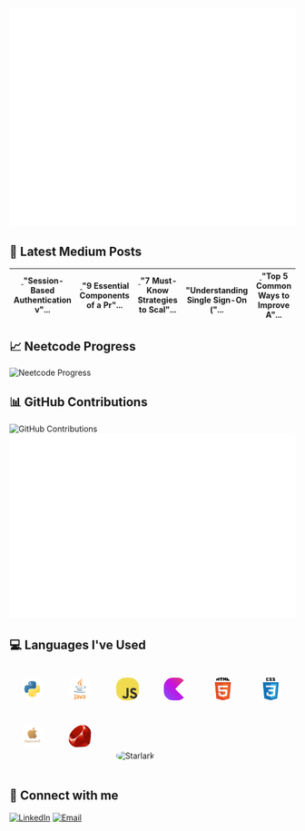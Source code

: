 <img alt="" width="100%" height="60%" src="https://github.com/dicusa/dicusa/blob/main/metrics.base.svg" alt=""></img>

## 📖 Latest Medium Posts
<!-- BLOG-POST-THUMBNAILS:START -->
<table style="border-spacing: 0; border-collapse: separate;"><thead><tr>
  <th style="justify-content: space-between;">
    <a href="https://medium.com/@jain.yash1909/session-based-authentication-vs-jwt-based-authentication-whats-the-difference-5d9e24d7e916?source=rss-572bb85fdb------2" style="height:160px; width:130px">
      <img src="https://miro.medium.com/v2/resize:fit:985/1*C9QNPtNlSmSoqUZUZWlqxw.png" alt="" >
    </a>
<span>"Session-Based Authentication v"...   </span></th>
  <th style="justify-content: space-between;">
    <a href="https://medium.com/@jain.yash1909/9-essential-components-of-a-production-microservice-application-761ff972dd19?source=rss-572bb85fdb------2" style="height:160px; width:130px">
      <img src="https://miro.medium.com/v2/da:true/resize:fit:1200/0*mZNl7dyLzqEX97Zc.gif" alt="" >
    </a>
<span>"9 Essential Components of a Pr"...   </span></th>
  <th style="justify-content: space-between;">
    <a href="https://medium.com/@jain.yash1909/7-must-know-strategies-to-scale-your-database-bf26c9077333?source=rss-572bb85fdb------2" style="height:160px; width:130px">
      <img src="https://miro.medium.com/v2/resize:fit:1189/1*uhrFqZ3v7CBUt0Az7cncaQ.jpeg" alt="" >
    </a>
<span>"7 Must-Know Strategies to Scal"...   </span></th>
  <th style="justify-content: space-between;">
    <a href="https://medium.com/@jain.yash1909/understanding-single-sign-on-sso-ca7aae32bdcd?source=rss-572bb85fdb------2" style="height:160px; width:130px">
      <img src="https://miro.medium.com/v2/resize:fit:712/1*yiw8smZDlNLmGgDyzWXdQg.png" alt="" >
    </a>
<span>"Understanding Single Sign-On ("...   </span></th>
  <th style="justify-content: space-between;">
    <a href="https://medium.com/@jain.yash1909/top-5-common-ways-to-improve-api-performance-c259860ba5d9?source=rss-572bb85fdb------2" style="height:160px; width:130px">
      <img src="https://miro.medium.com/v2/resize:fit:1200/1*Y1Kc3-p3zOj2EgLRrdAE_w.png" alt="" >
    </a>
<span>"Top 5 Common Ways to Improve A"...   </span></th>
</tr></thead></table>
<!-- BLOG-POST-THUMBNAILS:END -->

## 📈 Neetcode Progress
![Neetcode Progress](https://progress-bar.dev/56?title=completed&width=200)

## 📊 GitHub Contributions
![GitHub Contributions](https://ghchart.rshah.org/dicusa)
![Metrics](https://github.com/dicusa/dicusa/blob/main/metrics.plugin.isocalendar.fullyear.svg)

## 💻 Languages I've Used
<!-- LANGUAGES-USED-START -->
<img src="https://raw.githubusercontent.com/github/explore/main/topics/python/python.png" alt="Python" width="40" height="40" style="margin:20px; border-radius: 40% " /> <img src="https://raw.githubusercontent.com/github/explore/main/topics/java/java.png" alt="Java" width="40" height="40" style="margin:20px; border-radius: 40% " /> <img src="https://raw.githubusercontent.com/github/explore/main/topics/javascript/javascript.png" alt="JavaScript" width="40" height="40" style="margin:20px; border-radius: 40% " /> <img src="https://raw.githubusercontent.com/github/explore/main/topics/kotlin/kotlin.png" alt="Kotlin" width="40" height="40" style="margin:20px; border-radius: 40% " /> <img src="https://raw.githubusercontent.com/github/explore/main/topics/html/html.png" alt="HTML" width="40" height="40" style="margin:20px; border-radius: 40% " /> <img src="https://raw.githubusercontent.com/github/explore/main/topics/css/css.png" alt="CSS" width="40" height="40" style="margin:20px; border-radius: 40% " /> <img src="https://raw.githubusercontent.com/github/explore/main/topics/objective-c/objective-c.png" alt="Objective-C" width="40" height="40" style="margin:20px; border-radius: 40% " /> <img src="https://raw.githubusercontent.com/github/explore/main/topics/ruby/ruby.png" alt="Ruby" width="40" height="40" style="margin:20px; border-radius: 40% " /> <img src="https://via.placeholder.com/40?text=?" alt="Starlark" width="40" height="40" style="margin:20px; border-radius: 40% " />
<!-- LANGUAGES-USED-END -->

## 🔗 Connect with me
[![LinkedIn](https://img.shields.io/badge/LinkedIn-Connect-blue)](https://www.linkedin.com/in/yash-jain-869144b1/)
[![Email](https://img.shields.io/badge/Email-Connect-orange)](mailto:jain.yash1909@gmail.com)





